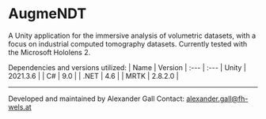 # AugmeNDT

A Unity application for the immersive analysis of volumetric datasets, with a focus on industrial computed tomography datasets.
Currently tested with the Microsoft Hololens 2.

Dependencies and versions utilized:
| Name | Version |
:--- | :---
| Unity | 2021.3.6 |
| C# | 9.0 |
| .NET | 4.6 |
| MRTK | 2.8.2.0 |

---
Developed and maintained by Alexander Gall
Contact: [alexander.gall@fh-wels.at](alexander.gall@fh-wels.at)